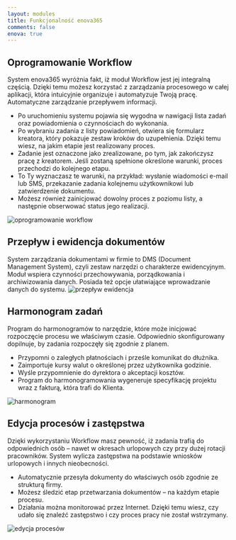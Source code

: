 ```yaml
---
layout: modules
title: Funkcjonalność enova365
comments: false
enova: true
---
```

## Oprogramowanie Workflow
System enova365 wyróżnia fakt, iż moduł Workflow jest jej integralną częścią. Dzięki temu możesz korzystać z zarządzania procesowego w całej aplikacji, która intuicyjnie organizuje i automatyzuje Twoją pracę.  Automatyczne zarządzanie przepływem informacji.
<ul>
<li>Po uruchomieniu systemu pojawia się wygodna w nawigacji lista zadań oraz powiadomienia o czynnościach do wykonania.</li>
<li>Po wybraniu zadania z listy powiadomień, otwiera się formularz kreatora, który pokazuje zestaw kroków do uzupełnienia. Dzięki temu wiesz, na jakim etapie jest realizowany proces.</li>
<li>Zadanie jest oznaczone jako zrealizowane, po tym, jak zakończysz pracę z kreatorem. Jeśli zostaną spełnione określone warunki, proces przechodzi do kolejnego etapu.</li>
<li>To Ty wyznaczasz te warunki, na przykład: wysłanie wiadomości e-mail lub SMS, przekazanie zadania kolejnemu użytkownikowi lub zatwierdzenie dokumentu. </li>
<li>Możesz również zainicjować dowolny proces z poziomu listy, a następnie obserwować status jego realizacji. </li>
</ul>
<img src="https://www.enova.pl/content/uploads/2018/03/01e_gif-rozw-procesy.gif" alt="oprogramowanie workflow">

## Przepływ i ewidencja dokumentów
System zarządzania dokumentami w firmie to DMS (Document Management System), czyli zestaw narzędzi o charakterze ewidencyjnym.
Moduł wspiera czynności przechowywania, porządkowania i archiwizowania danych. Posiada też opcje ułatwiające wprowadzanie danych do systemu.
<img src="https://www.enova.pl/content/uploads/2018/03/przeplyw-ewidencja.png" alt="przepływ ewidencja">

## Harmonogram zadań
Program do harmonogramów to narzędzie, które może inicjować rozpoczęcie procesu we właściwym czasie. Odpowiednio skonfigurowany dopilnuje, by zadania rozpoczęły się zgodnie z planem.
<ul>
<li>Przypomni o zaległych płatnościach i prześle komunikat do dłużnika.</li>
<li>Zaimportuje kursy walut o określonej przez użytkownika godzinie.</li>
<li>Wyśle przypomnienie do dyrektora o akceptacji kosztów.</li>
<li>Program do harmonogramowania wygeneruje specyfikację projektu wraz z fakturą, która trafi do Klienta.</li>
</ul>
<img src="https://www.enova.pl/content/uploads/2018/03/harmonogram.png" alt="harmonogram">

## Edycja procesów i zastępstwa
Dzięki wykorzystaniu Workflow masz pewność, iż zadania trafią do odpowiednich osób – nawet w okresach urlopowych czy przy dużej rotacji pracowników. System wylicza zastępstwa na podstawie wniosków urlopowych i innych nieobecności.
<ul>
<li>Automatycznie przesyła dokumenty do właściwych osób zgodnie ze strukturą firmy.</li>
<li>Możesz śledzić etap przetwarzania dokumentów – na każdym etapie procesu.</li>
<li>Działania można monitorować przez Internet. Dzięki temu wiesz, czy udało się znaleźć zastępstwo i czy proces pracy nie został wstrzymany.</li>
</ul>
<img src="https://www.enova.pl/content/uploads/2018/03/edycja-procesow.png" alt="edycja procesów">
